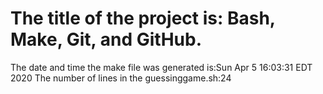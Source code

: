 # The title of the project is: Bash, Make, Git, and GitHub.
The date and time the make file was generated is:Sun Apr  5 16:03:31 EDT 2020
The number of lines in the guessinggame.sh:24
